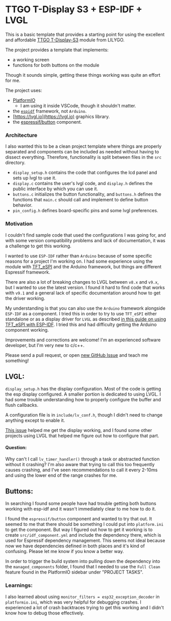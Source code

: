 # TTGO T-Display S3 + ESP-IDF + LVGL

This is a basic template that provides a starting point for using the excellent and affordable
[TTGO T-Display-S3](https://www.lilygo.cc/products/t-display-s3?variant=42351558590645) module from LILYGO.

The project provides a template that implements:
- a working screen
- functions for both buttons on the module

Though it sounds simple, getting these things working was quite an effort for me.

The project uses:

- [PlatformIO](https://platformio.org)
    - I am using it inside VSCode, though it shouldn't matter.
- the [`espidf`](https://docs.espressif.com/projects/esp-idf/en/stable/esp32/index.html) framework, not `Arduino`.
- [https://lvgl.io](https://lvgl.io) graphics library.
- the [espressif/button](https://components.espressif.com/components/espressif/button) component.

### Architecture

I also wanted this to be a clean project template where things are properly separated and components can be included
as needed without having to dissect everything. Therefore, functionality is split between files in the `src` directory.

- `display_setup.h` contains the code that configures the lcd panel and sets up lvgl to use it.
- `display.c` contains the user's lvgl code, and `display.h` defines the public interface by which you can use it.
- `buttons.c` initializes the button functionality, and `buttons.h` defines the functions that `main.c` should call and implement to define button behavior.
- `pin_config.h` defines board-specific pins and some lvgl preferences.

### Motivation

I couldn't find sample code that used the configurations I was going for, and with some version compatibility
problems and lack of documentation, it was a challenge to get this working.

I wanted to use `ESP-IDF` rather than `Arduino` because of some specific reasons for a project I'm working on.
I had some experience using the module with [TFT_eSPI](https://github.com/Bodmer/TFT_eSPI) and the Arduino framework,
but things are different Espressif framework.

There are also a lot of breaking changes to LVGL between `v8.x` and `v9.x`, but I wanted to use the latest version.
I found it hard to find code that works with `v9.1` and a general lack of specific documentation around how to get the driver working.

My understanding is that you can also use the `Arduino` framework alongside `ESP-IDF` as a component.
I tried this in order to try to use `TFT_eSPI` either standalone or as a display driver for `LVGL`
as described [in this guide on using TFT_eSPI with ESP-IDF](https://github.com/Bodmer/TFT_eSPI/blob/master/docs/ESP-IDF/Using%20ESP-IDF.txt).
I tried this and had difficulty getting the Arduino component working.

Improvements and corrections are welcome! I'm an experienced software developer, but I'm very new to c/c++.

Please send a pull request, or open [new GitHub Issue](../../issues/new) and teach me something!

## LVGL:

`display_setup.h` has the display configuration. Most of the code is getting the esp display configured.
A smaller portion is dedicated to using LVGL. I had some trouble understanding how to properly configure the buffer and flush callbacks.

A configuration file is in `include/lv_conf.h`, though I didn't need to change anything except to enable it.

[This issue](https://github.com/Xinyuan-LilyGO/T-Display-S3/issues/103) helped me get the display working, and I found some other
projects using LVGL that helped me figure out how to configure that part.

#### Question:

Why can't I call `lv_timer_handler()` through a task or abstracted function without it crashing?
I'm also aware that trying to call this too frequently causes crashing, and I've seen recommendations to call it
every 2-10ms and using the lower end of the range crashes for me.

## Buttons:

In searching I found some people have had trouble getting both buttons working with esp-idf and it wasn't immediately clear to me how to do it.

I found the `espressif/button` component and wanted to try that out.
It seemed to me that there should be something I could put into `platform.ini` to get the component. But way I figured out how
to get it working is to create `src/idf_component.yml` and include the dependency there, which is used for Espressif dependency management.
This seems not ideal because now we have dependencies defined in both places and it's kind of confusing.
Please let me know if you know a better way.

In order to trigger the build system into pulling down the dependency into the `managed_components` folder, I found that I needed to
use the `Full Clean` feature found in the PlatformIO sidebar under "PROJECT TASKS".

### Learnings:

I also learned about using `monitor_filters = esp32_exception_decoder` in `platformio.ini`, which was very helpful for debugging crashes.
I experienced a lot of crash backtraces trying to get this working and I didn't know how to debug those effectively.

